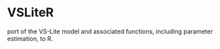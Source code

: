 # VSLiteR
port of the VS-Lite model and associated functions, including parameter estimation, to R.
